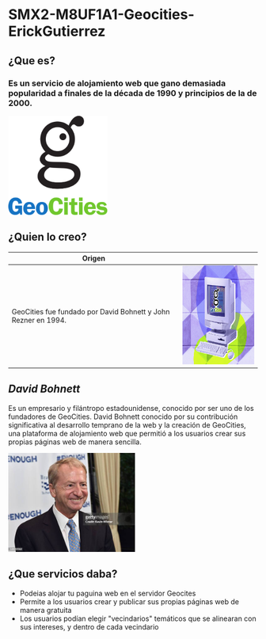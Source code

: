 # SMX2-M8UF1A1-Geocities-ErickGutierrez
## ¿Que es?
### Es un servicio de alojamiento web que gano demasiada popularidad a finales de la década de 1990 y principios de la de 2000. 

<img src="./Fotos/GeoCities_logo.svg.png" alt="Netscape" width="200" height="200" />

## ¿Quien lo creo?
|Origen||
|------------------------|--------------------|
| GeoCities fue fundado por David Bohnett y John Rezner en 1994.| <img src="./Fotos/geocities.jpg" width="200" height="200" />|


## *David Bohnett*
Es un empresario y filántropo estadounidense, conocido por ser uno de los fundadores de GeoCities. David Bohnett conocido por su contribución significativa al desarrollo temprano de la web y la creación de GeoCities, una plataforma de alojamiento web que permitió a los usuarios crear sus propias páginas web de manera sencilla.

<img src="./Fotos/gettyimages-528359362-612x612.jpg" with=" 300" height="200">

## ¿Que servicios daba?
* Podeias alojar tu paguina web en el servidor Geocites
* Permite a los usuarios crear y publicar sus propias páginas web de manera gratuita
* Los usuarios podían elegir "vecindarios" temáticos que se alinearan con sus intereses, y dentro de cada vecindario
